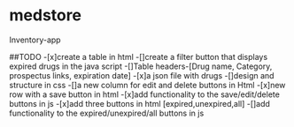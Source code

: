 # medstore
Inventory-app
 
##TODO
-[x]create a table in html
-[]create a filter button that displays expired drugs in the java script
-[]Table headers-[Drug name, Category, prospectus links, expiration date]
-[x]a json file with drugs
-[]design and structure in css
-[]a new column for edit and delete buttons in Html
-[x]new row with a save button in html 
-[x]add functionality to the save/edit/delete buttons in js
-[x]add three buttons in html [expired,unexpired,all]
-[]add functionality to the expired/unexpired/all buttons in js